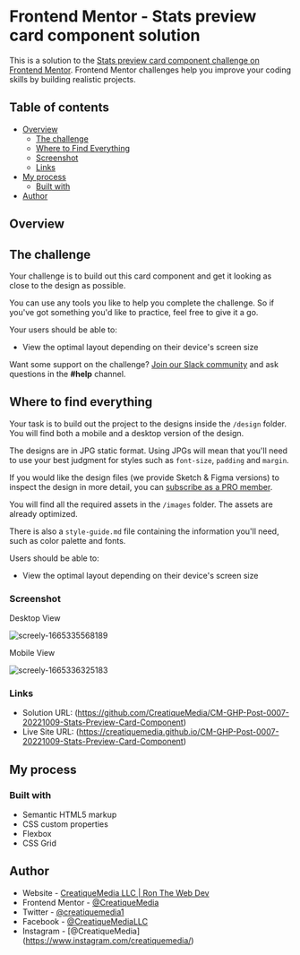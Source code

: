 # Frontend Mentor - Stats preview card component solution

This is a solution to the [Stats preview card component challenge on Frontend Mentor](https://www.frontendmentor.io/challenges/stats-preview-card-component-8JqbgoU62). Frontend Mentor challenges help you improve your coding skills by building realistic projects.

## Table of contents

- [Overview](#overview)
  - [The challenge](#the-challenge)
  - [Where to Find Everything](#where-to-find-everything)
  - [Screenshot](#screenshot)
  - [Links](#links)
- [My process](#my-process)
  - [Built with](#built-with)
- [Author](#author)

## Overview

## The challenge

Your challenge is to build out this card component and get it looking as close to the design as possible.

You can use any tools you like to help you complete the challenge. So if you've got something you'd like to practice, feel free to give it a go.

Your users should be able to:

- View the optimal layout depending on their device's screen size

Want some support on the challenge? [Join our Slack community](https://www.frontendmentor.io/slack) and ask questions in the **#help** channel.

## Where to find everything

Your task is to build out the project to the designs inside the `/design` folder. You will find both a mobile and a desktop version of the design.

The designs are in JPG static format. Using JPGs will mean that you'll need to use your best judgment for styles such as `font-size`, `padding` and `margin`.

If you would like the design files (we provide Sketch & Figma versions) to inspect the design in more detail, you can [subscribe as a PRO member](https://www.frontendmentor.io/pro).

You will find all the required assets in the `/images` folder. The assets are already optimized.

There is also a `style-guide.md` file containing the information you'll need, such as color palette and fonts.

Users should be able to:

- View the optimal layout depending on their device's screen size

### Screenshot

Desktop View

![screely-1665335568189](https://user-images.githubusercontent.com/80857344/194770270-b84e5ec0-d29d-4e3f-92cd-3299e4196d55.png)


Mobile View

![screely-1665336325183](https://user-images.githubusercontent.com/80857344/194770754-f3a470a3-53a6-41a6-b556-ac2f93de6450.png)


### Links

- Solution URL: (https://github.com/CreatiqueMedia/CM-GHP-Post-0007-20221009-Stats-Preview-Card-Component)
- Live Site URL: (https://creatiquemedia.github.io/CM-GHP-Post-0007-20221009-Stats-Preview-Card-Component)

## My process

### Built with

- Semantic HTML5 markup
- CSS custom properties
- Flexbox
- CSS Grid

## Author

- Website - [CreatiqueMedia LLC | Ron The Web Dev](https://Blog.CreatiqueMedia.com)
- Frontend Mentor - [@CreatiqueMedia](https://www.frontendmentor.io/profile/CreatiqueMedia)
- Twitter - [@creatiquemedia1](https://twitter.com/creatiquemedia1)
- Facebook - [@CreatiqueMediaLLC](https://www.facebook.com/creatiquemediallc/)
- Instagram - [@CreatiqueMedia] (https://www.instagram.com/creatiquemedia/)
